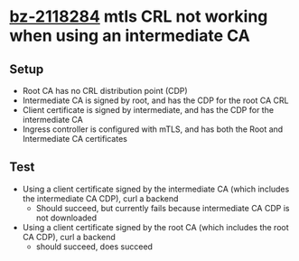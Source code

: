 # [bz-2118284](https://bugzilla.redhat.com/show_bug.cgi?id=2118284) mtls CRL not working when using an intermediate CA
## Setup
- Root CA has no CRL distribution point (CDP)
- Intermediate CA is signed by root, and has the CDP for the root CA CRL
- Client certificate is signed by intermediate, and has the CDP for the intermediate CA
- Ingress controller is configured with mTLS, and has both the Root and Intermediate CA certificates
## Test
- Using a client certificate signed by the intermediate CA (which includes the intermediate CA CDP), curl a backend
	- Should succeed, but currently fails because intermediate CA CDP is not downloaded
- Using a client certificate signed by the root CA (which includes the root CA CDP), curl a backend
	- should succeed, does succeed

